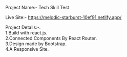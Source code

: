 Project Name:- Tech Skill Test

Live Site:- https://melodic-starburst-10ef91.netlify.app/

Project Details:-.\
1.Build with react.js.\
2.Connected Components By React Router.\
3.Design made by Bootstrap.\
4.A Responsive Site.   